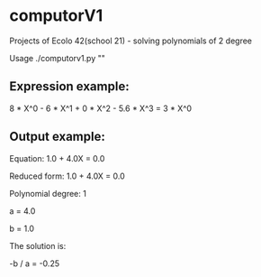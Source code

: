# computorV1
Projects of Ecolo 42(school 21) - solving polynomials of 2 degree 

Usage ./computorv1.py "<expression>"
  
## Expression example:
8 * X^0 - 6 * X^1 + 0 * X^2 - 5.6 * X^3 = 3 * X^0




## Output example:

Equation: 1.0 + 4.0X = 0.0

Reduced form: 1.0 + 4.0X = 0.0

Polynomial degree: 1

a = 4.0

b = 1.0

The solution is:

-b / a = -0.25
